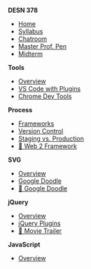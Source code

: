 **DESN 378**
* [Home][1]
* [Syllabus][2]
* [Chatroom][3]
* [Master Prof. Pen][4]
* [Midterm](/midterm/README.md) 

**Tools**
* [Overview][5]
* [VS Code with Plugins][6]
* [Chrome Dev Tools][7]

**Process**
* [Frameworks][8]
* [Version Control][9]
* [Staging vs. Production][10]
* [ :open_file_folder: Web 2 Framework]()

**SVG**
* [Overview](/svg/README.md)
* [ Google Doodle](/projects/google-doodle.md)
* [ :open_file_folder: Google Doodle](/projects/google-doodle-components.md)

**jQuery**
* [Overview][15]
* [jQuery Plugins](/jquery/jquery-plugins.md)
* [ :open_file_folder: Movie Trailer](projects/movie-trailer.md)

**JavaScript**
* [Overview][16]

[1]:	/
[2]:	/syllabus/README.md
[3]:	https://spectrum.chat/web-design-2
[4]:	https://codepen.io/manikoth/pen/qrGMjL
[5]:	/tooling/README.md
[6]:	/tooling/README.md
[7]:	/tooling/README.md
[8]:	/process/readme.md
[9]:	/process/readme.md
[10]:	/process/readme.md
[12]:	/svg/README.md
[13]:	/projects/components.md
[14]:	/svg/google-doodle.md
[15]:	/jquery/README.md
[16]:	/javascript/README.md